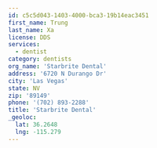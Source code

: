 ```yaml
---
id: c5c5d043-1403-4000-bca3-19b14eac3451
first_name: Trung
last_name: Xa
license: DDS
services:
  - dentist
category: dentists
org_name: 'Starbrite Dental'
address: '6720 N Durango Dr'
city: 'Las Vegas'
state: NV
zip: '89149'
phone: '(702) 893-2288'
title: 'Starbrite Dental'
_geoloc:
  lat: 36.2648
  lng: -115.279
---
```

